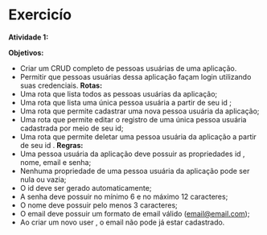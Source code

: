 # Exercicío

**Atividade 1:**

**Objetivos:**
* Criar um CRUD completo de pessoas usuárias de uma aplicação.
* Permitir que pessoas usuárias dessa aplicação façam login utilizando suas credenciais.
**Rotas:**
* Uma rota que lista todos as pessoas usuárias da aplicação;
* Uma rota que lista uma única pessoa usuária a partir de seu id ;
* Uma rota que permite cadastrar uma nova pessoa usuária da aplicação;
* Uma rota que permite editar o registro de uma única pessoa usuária cadastrada por meio de seu id;
* Uma rota que permite deletar uma pessoa usuária da aplicação a partir de seu id .
**Regras:**
* Uma pessoa usuária da aplicação deve possuir as propriedades id , nome, email e senha;
* Nenhuma propriedade de uma pessoa usuária da aplicação pode ser nula ou vazia;
* O id deve ser gerado automaticamente;
* A senha deve possuir no mínimo 6 e no máximo 12 caracteres;
* O nome deve possuir pelo menos 3 caracteres;
* O email deve possuir um formato de email válido (email@email.com);
* Ao criar um novo user , o email não pode já estar cadastrado.